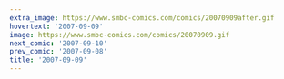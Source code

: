 ```yaml
---
extra_image: https://www.smbc-comics.com/comics/20070909after.gif
hovertext: '2007-09-09'
image: https://www.smbc-comics.com/comics/20070909.gif
next_comic: '2007-09-10'
prev_comic: '2007-09-08'
title: '2007-09-09'
---
```


